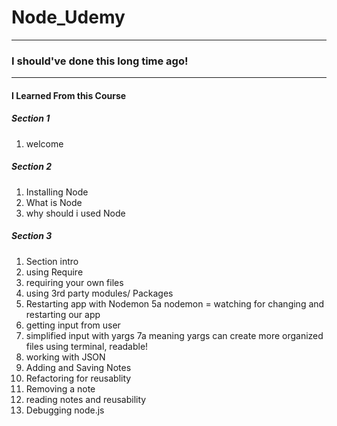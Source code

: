 # Node_Udemy
------------------------------------------------------------
### I should've done this long time ago!

---------------------------------------

#### I Learned From this Course

##### Section 1
1. welcome

##### Section 2
1. Installing Node
2. What is Node
3. why should i used Node

##### Section 3
1. Section intro
2. using Require
3. requiring your own files
4. using 3rd party modules/ Packages
5. Restarting app with Nodemon
            5a  nodemon = watching for changing  and restarting our app
6. getting input from user
7. simplified input with yargs
              7a meaning yargs can create more organized files using terminal, readable!
8. working with JSON
9. Adding and Saving Notes
10. Refactoring for reusablity
11. Removing a note
12. reading notes and reusability
13. Debugging node.js
